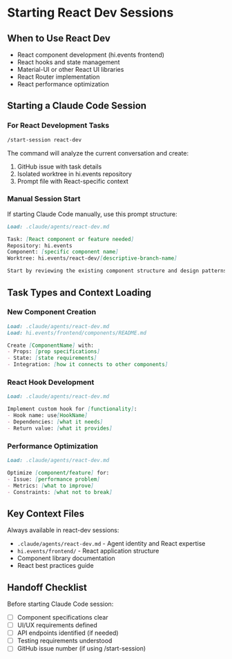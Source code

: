 # Starting React Dev Sessions

## When to Use React Dev
- React component development (hi.events frontend)
- React hooks and state management
- Material-UI or other React UI libraries
- React Router implementation
- React performance optimization

## Starting a Claude Code Session

### For React Development Tasks

```bash
/start-session react-dev
```

The command will analyze the current conversation and create:
1. GitHub issue with task details
2. Isolated worktree in hi.events repository
3. Prompt file with React-specific context

### Manual Session Start

If starting Claude Code manually, use this prompt structure:

```markdown
Load: .claude/agents/react-dev.md

Task: [React component or feature needed]
Repository: hi.events
Component: [specific component name]
Worktree: hi.events/react-dev/[descriptive-branch-name]

Start by reviewing the existing component structure and design patterns.
```

## Task Types and Context Loading

### New Component Creation
```markdown
Load: .claude/agents/react-dev.md
Load: hi.events/frontend/components/README.md

Create [ComponentName] with:
- Props: [prop specifications]
- State: [state requirements]
- Integration: [how it connects to other components]
```

### React Hook Development
```markdown
Load: .claude/agents/react-dev.md

Implement custom hook for [functionality]:
- Hook name: use[HookName]
- Dependencies: [what it needs]
- Return value: [what it provides]
```

### Performance Optimization
```markdown
Load: .claude/agents/react-dev.md

Optimize [component/feature] for:
- Issue: [performance problem]
- Metrics: [what to improve]
- Constraints: [what not to break]
```

## Key Context Files

Always available in react-dev sessions:
- `.claude/agents/react-dev.md` - Agent identity and React expertise
- `hi.events/frontend/` - React application structure
- Component library documentation
- React best practices guide

## Handoff Checklist

Before starting Claude Code session:
- [ ] Component specifications clear
- [ ] UI/UX requirements defined
- [ ] API endpoints identified (if needed)
- [ ] Testing requirements understood
- [ ] GitHub issue number (if using /start-session)
